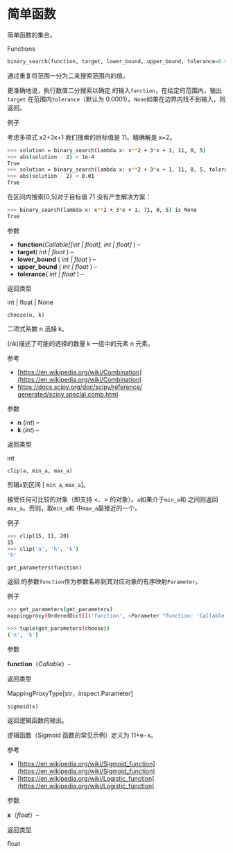 # 简单函数

简单函数的集合。

Functions


```py
binary_search(function, target, lower_bound, upper_bound, tolerance=0.0001)
```

通过重复将范围一分为二来搜索范围内的值。

更准确地说，执行数值二分搜索以确定 的输入`function`，在给定的范围内，输出`target` 在范围内`tolerance`（默认为 0.0001）。`None`如果在边界内找不到输入，则返回。

例子

考虑多项式 x2+3x+1 我们搜索的目标值是 11。精确解是 x=2。

```sh
>>> solution = binary_search(lambda x: x**2 + 3*x + 1, 11, 0, 5)
>>> abs(solution - 2) < 1e-4
True
>>> solution = binary_search(lambda x: x**2 + 3*x + 1, 11, 0, 5, tolerance=0.01)
>>> abs(solution - 2) < 0.01
True
```


在区间内搜索\[0,5\]对于目标值 71 没有产生解决方案：

```sh
>>> binary_search(lambda x: x**2 + 3*x + 1, 71, 0, 5) is None
True
```

参数

- **function**(_Callable[[int | float], int | float]_ ) –
- **target**( _int_ _|_ _float_ ) –
- **lower_bound** ( _int_ _|_ _float_ ) –
- **upper_bound** ( _int_ _|_ _float_ ) –
- **tolerance**( _int_ _|_ _float_ ) –

返回类型

int | float | None


`choose(n, k)`

二项式系数 n 选择 k。

(nk)描述了可能的选择的数量 k 一组中的元素 n 元素。

参考

- [https://en.wikipedia.org/wiki/Combination](https://en.wikipedia.org/wiki/Combination)
- [https://docs.scipy.org/doc/scipy/reference/ generated/scipy.special.comb.html](https://docs.scipy.org/doc/scipy/reference/generated/scipy.special.comb.html)

参数

- **n** (_int_) –
- **k** (_int_) –

返回类型

int


`clip(a, min_a, max_a)`

剪辑`a`到区间 \[ `min_a`, `max_a`\]。

接受任何可比较的对象（即支持 <、\> 的对象）。`a`如果介于`min_a`和 之间则返回`max_a`。否则，取`min_a`和 中`max_a`最接近的一个。

例子

```sh
>>> clip(15, 11, 20)
15
>>> clip('a', 'h', 'k')
'h'
```

`get_parameters(function)`

返回 的参数`function`作为参数名称到其对应对象的有序映射`Parameter`。

例子

```sh
>>> get_parameters(get_parameters)
mappingproxy(OrderedDict([('function', <Parameter "function: 'Callable'">)]))

>>> tuple(get_parameters(choose))
('n', 'k')
```

参数

**function**（_Callable_）-

返回类型

MappingProxyType\[str，inspect.Parameter\]


`sigmoid(x)`

返回逻辑函数的输出。

逻辑函数（Sigmoid 函数的常见示例）定义为 11+e−x。

参考

- [https://en.wikipedia.org/wiki/Sigmoid_function](https://en.wikipedia.org/wiki/Sigmoid_function)
- [https://en.wikipedia.org/wiki/Logistic_function](https://en.wikipedia.org/wiki/Logistic_function)

参数

**x**（_float_）–

返回类型

float
